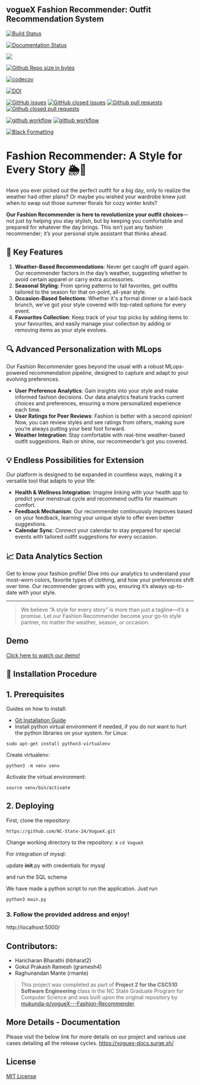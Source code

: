 
## vogueX Fashion Recommender: Outfit Recommendation System


[![Build Status](https://circleci.com/gh/NC-State-24/VogueX/tree/dev.svg?style=svg)](https://circleci.com/gh/NC-State-24/VogueX/tree/dev)

[![Documentation Status](https://readthedocs.org/projects/ansicolortags/badge/?version=latest)](https://github.com/NC-State-24/VogueX/blob/dev/README.md)

<a href =https://github.com/mukunda-p/vogueX---Fashion-Recommender/blob/dev/LICENCE.md><img src=https://img.shields.io/github/license/NC-State-24/VogueX></a>

[![Github Repo size in bytes](https://img.shields.io/github/languages/code-size/mukunda-p/vogueX---Fashion-Recommender)](https://github.com/NC-State-24/VogueX)

[![codecov](https://codecov.io/gh/NC-State-24/VogueX/branch/dev/graph/badge.svg?token=O08MSPU0WT)](https://codecov.io/gh/NC-State-24/VogueX)

[![DOI](https://zenodo.org/badge/568223471.svg)](https://zenodo.org/badge/latestdoi/568223471)


[![GitHub issues](https://img.shields.io/github/issues/NC-State-24/VogueX)](https://github.com/NC-State-24/VogueX/issues?q=is%3Aopen)
[![GitHub closed issues](https://img.shields.io/github/issues-closed/NC-State-24/VogueX)](https://github.com/mukunda-p/vogueX---Fashion-Recommender/issues?q=is%3Aissue+is%3Aclosed)
[![Github pull requests](https://img.shields.io/github/issues-pr/NC-State-24/VogueX)](https://github.com/NC-State-24/VogueX/pulls)
[![Github closed pull requests](https://img.shields.io/github/issues-pr-closed/NC-State-24/VogueX)](https://github.com/NC-State-24/VogueX/pulls?q=is%3Apr+is%3Aclosed)

[![github workflow](https://github.com/NC-State-24/VogueX/actions/workflows/style_checker.yml/badge.svg)](https://github.com/NC-State-24/VogueX/actions/workflows/style_checker.yml)
[![github workflow](https://github.com/NC-State-24/VogueX/actions/workflows/main.yml/badge.svg)](https://github.com/NC-State-24/VogueX/actions/workflows/main.yml)

[![Black Formatting](https://github.com/NC-State-24/VogueX/actions/workflows/format.yml/badge.svg)](https://github.com/NC-State-24/VogueX/actions/workflows/format.yml)

# Fashion Recommender: A Style for Every Story 🌦👗

Have you ever picked out the perfect outfit for a big day, only to realize the weather had other plans? Or maybe you wished your wardrobe knew just when to swap out those summer florals for cozy winter knits?

**Our Fashion Recommender is here to revolutionize your outfit choices**—not just by helping you stay stylish, but by keeping you comfortable and prepared for whatever the day brings. This isn’t just any fashion recommender; it’s your personal style assistant that thinks ahead.

## 🌟 Key Features

1. **Weather-Based Recommendations**: Never get caught off guard again. Our recommender factors in the day’s weather, suggesting whether to avoid certain apparel or carry extra accessories.
2. **Seasonal Styling**: From spring patterns to fall favorites, get outfits tailored to the season for that on-point, all-year style.
3. **Occasion-Based Selections**: Whether it's a formal dinner or a laid-back brunch, we’ve got your style covered with top-rated options for every event.
4. **Favourites Collection**: Keep track of your top picks by adding items to your favourites, and easily manage your collection by adding or removing items as your style evolves.

## 🔍 Advanced Personalization with MLops

Our Fashion Recommender goes beyond the usual with a robust MLops-powered recommendation pipeline, designed to capture and adapt to your evolving preferences.

- **User Preference Analytics**: Gain insights into your style and make informed fashion decisions. Our data analytics feature tracks current choices and preferences, ensuring a more personalized experience each time.
- **User Ratings for Peer Reviews**: Fashion is better with a second opinion! Now, you can review styles and see ratings from others, making sure you’re always putting your best foot forward.
- **Weather Integration**: Stay comfortable with real-time weather-based outfit suggestions. Rain or shine, our recommender’s got you covered.

## 💡 Endless Possibilities for Extension

Our platform is designed to be expanded in countless ways, making it a versatile tool that adapts to your life:

- **Health & Wellness Integration**: Imagine linking with your health app to predict your menstrual cycle and recommend outfits for maximum comfort.
- **Feedback Mechanism**: Our recommender continuously improves based on your feedback, learning your unique style to offer even better suggestions.
- **Calendar Sync**: Connect your calendar to stay prepared for special events with tailored outfit suggestions for every occasion.

## 📈 Data Analytics Section

Get to know your fashion profile! Dive into our analytics to understand your most-worn colors, favorite types of clothing, and how your preferences shift over time. Our recommender grows with you, ensuring it’s always up-to-date with your style.

---

> We believe “A style for every story” is more than just a tagline—it’s a promise. Let our Fashion Recommender become your go-to style partner, no matter the weather, season, or occasion.


## Demo

[Click here to watch our demo!](https://drive.google.com/file/d/1q5wm0qu7Mw8gSYmC17TGPrOo3cX7KVop/view?usp=sharing) <br>


## 🚀 Installation Procedure

## 1. Prerequisites 

Guides on how to install:
  * [Git Installation Guide](https://git-scm.com/book/en/v2/Getting-Started-Installing-Git)
  * Install python virtual environment if needed, if you do not want to hurt the python libraries on your system. 
  for Linux:
  
  `sudo apt-get install python3-virtualenv`
  
  Create virtualenv:
  
  `python3 -m venv venv` 

  Activate the virtual environment:

  `source venv/bin/activate` 

## 2. Deploying

First, clone the repository:

  `https://github.com/NC-State-24/VogueX.git` 


Change working directory to the repository:
x
  `cd VogueX`


For integration of mysql:

  update __init__.py with credentials for mysql

  and run the SQL schema


We have made a python script to run the application.
Just run 

  `python3 main.py`


### 3. Follow the provided address and enjoy!


http://localhost:5000/


## Contributors:
- Haricharan Bharathi (hbharat2)
- Gokul Prakash Ramesh (gramesh4)
- Raghunandan Mante (rmante)

> This project was completed as part of **Project 2 for the CSC510 Software Engineering** class in the NC State Graduate Program for Computer Science and was built upon the original repository by [mukunda-p/vogueX---Fashion-Recommender](https://github.com/mukunda-p/vogueX---Fashion-Recommender.git).

## More Details - Documentation
Please visit the below link for more details on our project and various use cases detailing all the release cycles.
https://voguex-docs.surge.sh/


## License
[MIT License](https://github.com/pncnmnp/SE21-project/blob/Developer/LICENSE.md)


